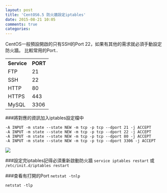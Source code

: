 ```yaml
---
layout: post
title: 'CentOS6.5 防火牆設定iptables'
date: 2015-08-21 10:05
comments: true
categories: 
---
```

CentOS一般預設開啟的只有SSH的Port 22，如果有其他的需求就必須手動設定防火牆。
比較常用的Port..

<table>
<tr>
<th>Service</th>
<th>PORT</th>
</tr>
<tr>
<td>FTP</td>
<td>21</td>
</tr>
<tr>
<td>SSH</td>
<td>22</td>
</tr>
<tr>
<td>HTTP</td>
<td>80</td>
</tr>
<tr>
<td>HTTPS</td>
<td>443</td>
</tr>
<tr>
<td>MySQL</td>
<td>3306</td>
</tr>
</table>

###將對應的資訊加入iptables設定檔中
```config /etc/sysconfig/iptables
-A INPUT -m state --state NEW -m tcp -p tcp --dport 21 -j ACCEPT
-A INPUT -m state --state NEW -m tcp -p tcp --dport 22 -j ACCEPT
-A INPUT -m state --state NEW -m tcp -p tcp --dport 80 -j ACCEPT
-A INPUT -m state --state NEW -m tcp -p tcp --dport 3306 -j ACCEPT
```
<img src="//imagehosting.rickyfun.net/201508/001.png">

###設定完iptables記得必須重新啟動防火牆
`service iptables restart` 或 `/etc/init.d/iptables restart`

###查看有打開的Port
`netstat -tnlp`

`netstat -tlp`
